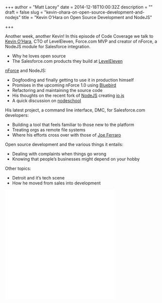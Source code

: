 +++
author = "Matt Lacey"
date = 2014-12-18T10:00:32Z
description = ""
draft = false
slug = "kevin-ohara-on-open-source-development-and-nodejs"
title = "Kevin O'Hara on Open Source Development and NodeJS"

+++


<p>Another week, another Kevin! In this episode of Code Coverage we talk to <a href="http://twitter.com/kevino80">Kevin O&#8217;Hara</a>, CTO of LevelEleven, Force.com MVP and creator of nForce, a NodeJS module for Salesforce integration.</p>
<ul>
<li>Why he loves open source</li>
<li>The Salesforce.com products they build at <a href="http://leveleleven.com/">LevelEleven</a></li>
</ul>
<p><a href="https://github.com/kevinohara80/nforce">nForce</a> and NodeJS:</p>
<ul>
<li>Dogfooding and finally getting to use it in production himself</li>
<li>Promises in the upcoming nForce 1.0 using <a href="https://github.com/petkaantonov/bluebird">Bluebird</a></li>
<li>Refactoring and maintaining the source code</li>
<li>His thoughts on the recent fork of <a href="nodejs.org">NodeJS</a> creating <a href="http://iojs.org/">io.js</a></li>
<li>A quick discussion on <a href="http://nodeschool.io/">nodeschool</a></li>
</ul>
<p>His latest project, a command line interface, DMC, for Salesforce.com developers:</p>
<ul>
<li>Building a tool that feels familiar to those new to the platform</li>
<li>Treating orgs as remote file systems</li>
<li>Where his efforts cross over with those of <a href="http://www.twitter.com/joeferraro">Joe Ferraro </a></li>
</ul>
<p>Open source development and the various things it entails:</p>
<ul>
<li>Dealing with complaints when things go wrong</li>
<li>Knowing that people&#8217;s businesses might depend on your hobby</li>
</ul>
<p>Other topics:</p>
<ul>
<li>Detroit and it&#8217;s tech scene</li>
<li>How he moved from sales into development</li>
</ul>
<p><iframe style="border: none;" src="//html5-player.libsyn.com/embed/episode/id/3246092/height/360/width/360/theme/legacy/direction/no/autoplay/no/autonext/no/thumbnail/yes/preload/no/no_addthis/no/" width="360" height="360" scrolling="no" allowfullscreen="allowfullscreen"></iframe></p>



